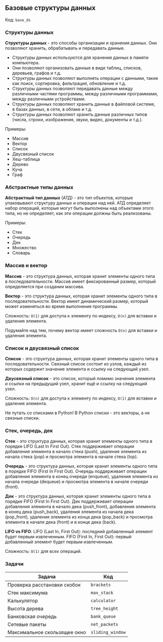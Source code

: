 ## Базовые структуры данных

Код: `base_ds`

### Структуры данных

**Структуры данных** - это способы организации и хранения данных. Они позволяют хранить, обрабатывать и передавать данные.

- Структуры данных используются для хранения данных в памяти компьютера.
- Они позволяют организовать данные в виде таблиц, списков, деревьев, графов и т.д.
- Структуры данных позволяют выполнять операции с данными, такие как поиск, сортировка, фильтрация, обновление и т.д.
- Структуры данных позволяют передавать данные между различными частями программы, между различными программами, между
  различными устройствами.
- Структуры данных позволяют хранить данные в файловой системе, в базах данных, в сети, в облаке и т.д.
- Структуры данных позволяют хранить данные различных типов (числа, строки, изображения, звуки, видео, документы и
  т.д.).

Примеры:

- Массив
- Вектор
- Список
- Двусвязный список
- Хеш-таблица
- Дерево
- Куча
- Граф

### Абстрактные типы данных

**Абстрактный тип данных** (АТД) - это тип объектов, которые упаковывают структуру данных и операции над ней. АТД определяет
набор операций, которые могут быть выполнены над объектами этого типа, но не определяет, как эти операции должны быть
реализованы.

Примеры:

- Стек
- Очередь
- Дек
- Множество
- Словарь

### Массив и вектор

**Массив** - это структура данных, которая хранит элементы одного типа в последовательности. Массив имеет фиксированный
размер,
который определяется при создании массива.

**Вектор** - это структура данных, которая хранит элементы одного типа в последовательности. Вектор имеет динамический
размер,
который может изменяться во время выполнения программы.

Сложность: `O(1)` для доступа к элементу по индексу, `O(n)` для вставки и удаления элемента.

Подумайте над тем, почему вектор имеет сложность `O(n)` для вставки и удаления элемента.

### Список и двусвязный список

**Список** - это структура данных, которая хранит элементы одного типа в последовательности. Связный список состоит из
узлов, каждый из которых содержит значение элемента и ссылку на следующий узел.

**Двусвязный список** - это список, который помимо значения элемента и ссылки на предыдущий узел, хранит ещё и ссылку
на следующий узел.

Сложность: `O(n)` для доступа к элементу по индексу, `O(1)` для вставки и удаления элемента.

Не путать со списками в Python! В Python списки - это векторы, а не связные списки.

### Стек, очередь, дек

**Стек** - это структура данных, которая хранит элементы одного типа в порядке LIFO (Last In First Out). Стек поддерживает
операции добавления элемента в начало стека (push), удаления элемента из начала стека (pop) и просмотра элемента в
начале
стека (top).

**Очередь** - это структура данных, которая хранит элементы одного типа в порядке FIFO (First In First Out). Очередь
поддерживает
операции добавления элемента в конец очереди (enqueue), удаления элемента из начала очереди (dequeue) и просмотра
элемента
в начале очереди (front).

**Дек** - это структура данных, которая хранит элементы одного типа в порядке FIFO (First In First Out). Дек поддерживает
операции добавления элемента в начало дека (push_front), добавления элемента в конец дека (push_back), удаления элемента
из начала дека (pop_front), удаления элемента из конца дека (pop_back) и просмотра элемента в начале дека (front) и в
конце дека (back).

**LIFO vs FIFO**: LIFO (Last In, First Out): последний добавленный элемент будет первым извлеченным. FIFO (First In, First
Out): первый добавленный элемент будет первым извлеченным.



Сложность: `O(1)` для всех операций.



### Задачи

| Задача                       | Код              |
|------------------------------|------------------|
| Проверка расстановки скобок  | `brackets`       |
| Стек максимума               | `max_stack`      |
| Калькулятор                  | `calculator`     |
| Высота дерева                | `tree_height`    |
| Банковская очередь           | `bank_queue`     |
| Сетевые пакеты               | `net_packets`    |
| Максимальное скользящее окно | `sliding_window` |